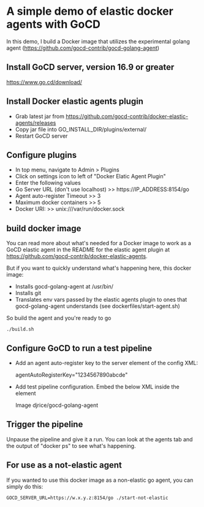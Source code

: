 # A simple demo of elastic docker agents with GoCD

In this demo, I build a Docker image that utilizes the experimental golang agent (https://github.com/gocd-contrib/gocd-golang-agent)

## Install GoCD server, version 16.9 or greater

https://www.go.cd/download/

## Install Docker elastic agents plugin

* Grab latest jar from https://github.com/gocd-contrib/docker-elastic-agents/releases
* Copy jar file into GO_INSTALL_DIR/plugins/external/
* Restart GoCD server

## Configure plugins

* In top menu, navigate to Admin > Plugins
* Click on settings icon to left of "Docker Elatic Agent Plugin"
* Enter the following values
 * Go Server URL (don't use localhost) >> https://IP_ADDRESS:8154/go
 * Agent auto-register Timeout >> 3
 * Maximum docker containers >> 5
 * Docker URI: >> unix:///var/run/docker.sock

## build docker image

You can read more about what's needed for a Docker image to work as a GoCD elastic agent in the README for the elastic agent plugin at https://github.com/gocd-contrib/docker-elastic-agents.

But if you want to quickly understand what's happening here, this docker image:
* Installs gocd-golang-agent at /usr/bin/
* Installs git
* Translates env vars passed by the elastic agents plugin to ones that gocd-golang-agent understands (see dockerfiles/start-agent.sh)

So build the agent and you're ready to go

    ./build.sh

## Configure GoCD to run a test pipeline

* Add an agent auto-register key to the server element of the config XML:

    agentAutoRegisterKey="1234567890abcde"

* Add test pipeline configuration. Embed the below XML inside the <pipelines> element

     <pipeline name="ls-elastic">
      <materials>
        <git url="https://github.com/djrice/trigger.git" />
      </materials>
      <stage name="defaultStage">
        <jobs>
          <job name="ls">
            <tasks>
              <exec command="ls" />
            </tasks>
            <agentConfig pluginId="cd.go.contrib.elastic-agent.docker">
              <property>
                <key>Image</key>
                <value>djrice/gocd-golang-agent</value>
              </property>
            </agentConfig>
          </job>
        </jobs>
      </stage>
    </pipeline>

## Trigger the pipeline

Unpause the pipeline and give it a run.  You can look at the agents tab and the output of "docker ps" to see what's happening.

## For use as a not-elastic agent

If you wanted to use this docker image as a non-elastic go agent, you can simply do this:

    GOCD_SERVER_URL=https://w.x.y.z:8154/go ./start-not-elastic

